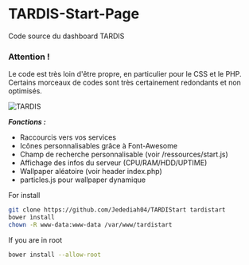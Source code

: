 # TARDIS-Start-Page
Code source du dashboard TARDIS

### Attention !
Le code est très loin d'être propre, en particulier pour le CSS et le PHP.
Certains morceaux de codes sont très certainement redondants et non optimisés.

![TARDIS](https://img.tardisbox.net/fSNv3OYq/HRFoaU0l)

***Fonctions :***
* Raccourcis vers vos services
* Icônes personnalisables grâce à Font-Awesome
* Champ de recherche personnalisable (voir /ressources/start.js)
* Affichage des infos du serveur (CPU/RAM/HDD/UPTIME)
* Wallpaper aléatoire (voir header index.php)
* particles.js pour wallpaper dynamique

For install 

``` bash 
git clone https://github.com/Jedediah04/TARDIStart tardistart 
bower ìnstall
chown -R www-data:www-data /var/www/tardistart
```

If you are in root

``` bash
bower install --allow-root
```
